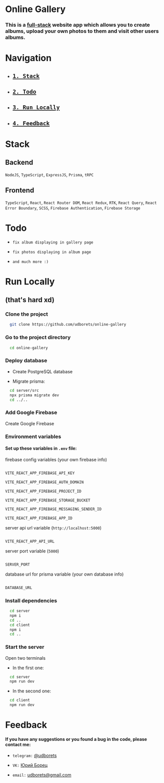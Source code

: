 # Online Gallery

### This is a [full-stack](#stack) website app which allows you to create albums, upload your own photos to them and visit other users albums.

# Navigation

- ## [`1. Stack`](#stack)

- ## [`2. Todo`](#todo)

- ## [`3. Run Locally`](#run-locally)

- ## [`4. Feedback`](#feedback)

# Stack

## Backend

`NodeJS`, `TypeScript`, `ExpressJS`, `Prisma`, `tRPC`

## Frontend

`TypeScript`, `React`, `React Router DOM`, `React Redux`, `RTK`, `React Query`, `React Error Boundary`, `SCSS`, `Firebase Authentication`, `Firebase Storage`

# Todo

- `fix album displaying in gallery page`

- `fix photos displaying in album page`

- `and much more :)`

# Run Locally

## (that's hard xd)

### Clone the project

```bash
  git clone https://github.com/udborets/online-gallery
```

### Go to the project directory

```bash
  cd online-gallery
```

### Deploy database

- Create PostgreSQL database

- Migrate prisma:

```bash
  cd server/src
  npx prisma migrate dev
  cd ../..
```

### Add Google Firebase

Create Google Firebase

### Environment variables

#### Set up these variables in `.env` file:

firebase config variables (your own firebase info)

```bash

VITE_REACT_APP_FIREBASE_API_KEY

VITE_REACT_APP_FIREBASE_AUTH_DOMAIN

VITE_REACT_APP_FIREBASE_PROJECT_ID

VITE_REACT_APP_FIREBASE_STORAGE_BUCKET

VITE_REACT_APP_FIREBASE_MESSAGING_SENDER_ID

VITE_REACT_APP_FIREBASE_APP_ID

```

server api url variable (`http://localhost:5000`)

```bash

VITE_REACT_APP_API_URL

```

server port variable (`5000`)

```bash

SERVER_PORT

```

database url for prisma variable (your own database info)

```bash

DATABASE_URL

```

### Install dependencies

```bash
  cd server
  npm i
  cd ..
  cd client
  npm i
  cd ..
```

### Start the server

Open two terminals

- In the first one:

```bash
  cd server
  npm run dev
```

- In the second one:

```bash
  cd client
  npm run dev
```

# Feedback

#### If you have any suggestions or you found a bug in the code, please contact me:

- `telegram:` [@udborets](https://t.me/udborets)

- `VK:` [Юрий Борец](https://vk.com/udborets)

- `email:` udborets@gmail.com
